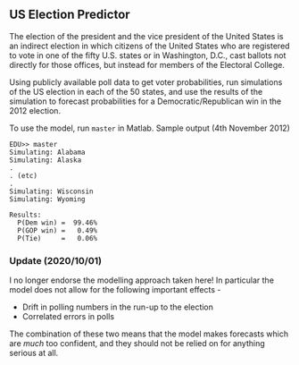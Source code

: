 ## US Election Predictor
The election of the president and the vice president of the United States is an indirect election in which citizens of the United States who are registered to vote in one of the fifty U.S. states or in Washington, D.C., cast ballots not directly for those offices, but instead for members of the Electoral College.

Using publicly available poll data to get voter probabilities, run simulations of the US election in each of the 50 states, and use the results of the simulation to forecast probabilities for a Democratic/Republican win in the 2012 election.

To use the model, run `master` in Matlab. Sample output (4th November 2012)

    EDU>> master
    Simulating: Alabama
    Simulating: Alaska
    .
    . (etc)
    .
    Simulating: Wisconsin
    Simulating: Wyoming

    Results:
      P(Dem win) =  99.46%
      P(GOP win) =   0.49%
      P(Tie)     =   0.06%

### Update (2020/10/01)

I no longer endorse the modelling approach taken here! In particular the model does not allow for the following important effects -

- Drift in polling numbers in the run-up to the election
- Correlated errors in polls

The combination of these two means that the model makes forecasts which are *much* too confident, and they should not be relied on for anything serious at all.
